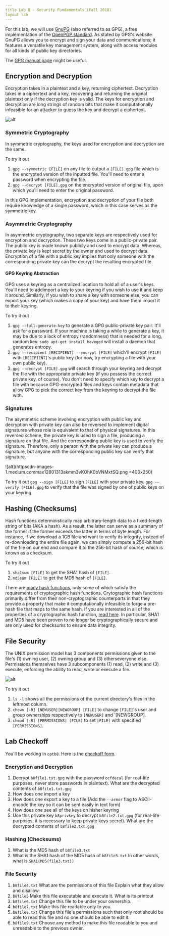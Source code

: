 ```yaml
---
title Lab 8 - Security Fundamentals (Fall 2018)
layout lab
---
```


For this lab, we will use [GnuPG](httpsgnupg.org) (also referred to as GPG), a free implementation of the [OpenPGP standard](httpsopenpgp.org). As stated by GPG's website
GnuPG allows you to encrypt and sign your data and communications; it features a versatile key management system, along with access modules for all kinds of public key directories.

The [GPG manual page](httpswww.gnupg.orggphdemanualr1023.html) might be useful.

## Encryption and Decryption
Encryption takes in a plaintext and a key, returning ciphertext. Decryption takes in a ciphertext and a key, recovering and returning the original plaintext only if the decryption key is valid. The keys for encryption and decryption are long strings of random bits that make it computationally infeasible for an attacker to guess the key and decrypt a ciphertext.

![alt](httpsdocs.oracle.comcdE19424-01820-4811imagesscrypt.gif)

### Symmetric Cryptography
In symmetric cryptography, the keys used for encryption and decryption are the same. 

To try it out 
1. `gpg --symmetric [FILE]` on any file to output a `[FILE].gpg` file which is the encrypted version of the inputted file. You'll need to enter a password when encrypting the file.
2. `gpg --decrypt [FILE].gpg` on the encrypted version of original file, upon which you'll need to enter the original password.

In this GPG implementation, encryption and decryption of your file both require knowledge of a single password, which in this case serves as the symmetric key. 

### Asymmetric Cryptography
In asymmetric cryptography, two separate keys are respectively used for encryption and decryption. These two keys come in a public-private pair. The public key is made known publicly and used to encrypt data. Whereas, the private key is kept secret by the owner and used to decrypt data. Encryption of a file with a public key implies that only someone with the corresponding private key can the decrypt the resulting encrypted file.

#### GPG Keyring Abstraction
GPG uses a keyring as a centralized location to hold all of a user's keys. You'll need to addimport a key to your keyring if you wish to use it and keep it around. Similarly, if you wish to share a key with someone else, you can export your key (which makes a copy of your key) and have them import it to their keyring. 

To try it out
1. `gpg --full-generate-key` to generate a GPG public-private key pair. It'll ask for a password.
If your machine is taking a while to generate a key, it may be due to a lack of entropy (randomness) that is needed for a long, random key. `sudo apt-get install haveged` will install a daemon that generates entropy.
2. `gpg --recipient [RECIPIENT] --encrypt [FILE]` which'll encrypt `[FILE]` with `[RECIPIENT]`'s public key (for now, try encrypting a file with your own public key). 
3. `gpg --decrypt [FILE].gpg` will search through your keyring and decrypt the file with the appropriate private key (if you possess the correct private key, of course). 
You don't need to specify which key to decrypt a file with because GPG-encrypted files and keys contain metadata that allow GPG to pick the correct key from the keyring to decrypt the file with.

### Signatures
The asymmetric scheme involving encryption with public key and decryption with private key can also be reversed to implement digital signatures whose role is equivalent to that of physical signatures. In this reversed scheme, the private key is used to sign a file, producing a signature on that file. And the corresponding public key is used to verify the signature. Therefore, only a person with the private key can produce a signature, but anyone with the corresponding public key can verify that signature.

![alt](httpscdn-images-1.medium.commax12801313akmm3vKOhK0bVNMxtSQ.png =400x250)

To try it out
`gpg --sign [FILE]` to sign `[FILE]` with your private key. `gpg --verify [FILE].gpg` to verify that the file was signed by one of public keys on your keyring. 

## Hashing (Checksums)
Hash functions deterministically map arbitrary-length data to a fixed-length string of bits (AKA a hash). As a result, the latter can serve as a summary of the former if the former exceeds the latter in terms of byte length. For instance, if we download a 1GB file and want to verify its integrity, instead of re-downloading the entire file again, we can simply compute a 256-bit hash of the file on our end and compare it to the 256-bit hash of source, which is known as a checksum.

To try it out
1. `sha1sum [FILE]` to get the SHA1 hash of `[FILE]`.
2. `md5sum [FILE]` to get the MD5 hash of `[FILE]`.

There are [many hash functions](httpsen.wikipedia.orgwikiList_of_hash_functions), only some of which satisfy the requirements of cryptographic hash functions. Crytographic hash functions primarily differ from their non-cryptographic counterparts in that they provide a property that make it computationally infeasible to forge a pre-hash file that maps to the same hash. If you are interested in all of the properties of a cryptographic hash function, [read here](httpsen.wikipedia.orgwikiCryptographic_hash_function). In particular, SHA1 and MD5 have been proven to no longer be cryptographically secure and are only used for checksums to ensure data integrity.


## File Security
The UNIX permission model has 3 components permissions given to the file's (1) owning user, (2) owning group and (3) otherseveryone else. Permissions themselves have 3 subcomponents (1) read, (2) write and (3) execute, enforcing the ability to read, write or execute a file.

![alt](httpswww.comentum.comimagespermissions.jpg)

To try it out
1. `ls -l` shows all the permissions of the current directory's files in the leftmost column.
2. `chown [-R] [NEWUSER][NEWGROUP] [FILE]` to change `[FILE]`'s  user and group ownerships respectively to `[NEWUSER]` and `[NEWGROUP].
3. `chmod [-R] [PERMISSIONS] [FILE]` to set `[FILE]` with specified `[PERMISSIONS]`.

## Lab Checkoff
You'll be working in `optb8`. Here is the [checkoff form](httpsdocs.google.comformsd1qEk1DEVpkkfQ7-8Om5UoUXNBy3aw0wvqTftIwnTDKTUedit).

### Encryption and Decryption
1. Decrypt `b8file1.txt.gpg` with the password `ocfdecal` (for real-life purposes, never store passwords in plaintext). What are the decrypted contents of `b8file1.txt.gpg`
2. How does one import a key
3. How does one export a key to a file (Add the `--armor` flag to ASCII-encode the key so it can be sent easily in text form)
4. How does one see all of the keys on hisher keyring
5. Use this private key `b8privkey` to decrypt `b8file2.txt.gpg` (for real-life purposes, it is necessary to keep private keys secret). What are the decrypted contents of `b8file2.txt.gpg`

### Hashing (Checksums)
1. What is the MD5 hash of `b8file3.txt`
2. What is the SHA1 hash of the MD5 hash of `b8file3.txt` In other words, what is `SHA1(MD5(file3.txt))`

### File Security
1. `b8file4.txt` What are the permissions of this file Explain what they allow and disallow.
2. `b8file5` Make this file executable and execute it. What is its printout
3. `b8file6.txt` Change this file to be under your ownership.
4. `b8file7.txt` Make this file readable only to you. 
5. `b8file8.txt` Change this file's permissions such that only root should be able to read this file and no one should be able to edit it.
6. `b8file9.txt` Choose any method to make this file readable to you and unreadable to the previous owner.